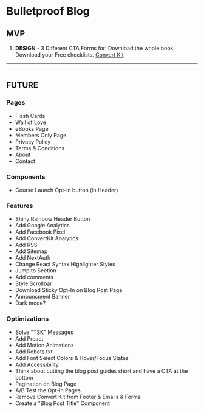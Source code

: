 # Bulletproof Blog

## MVP

1. **DESIGN** - 3 Different CTA Forms for: Download the whole book, Download your Free checklists. [Convert Kit](https://app.convertkit.com/forms/designers/2853063/edit)

---

---

## FUTURE

### Pages

- Flash Cards
- Wall of Love
- eBooks Page
- Members Only Page
- Privacy Policy
- Terms & Conditions
- About
- Contact

### Components

- Course Launch Opt-in button (in Header)

### Features

- Shiny Rainbow Header Button
- Add Google Analytics
- Add Facebook Pixel
- Add ConvertKit Analytics
- Add RSS
- Add Sitemap
- Add NextAuth
- Change React Syntax Highlighter Styles
- Jump to Section
- Add comments
- Style Scrollbar
- Download Sticky Opt-In on Blog Post Page
- Announcment Banner
- Dark mode?

### Optimizations

- Solve "TSK" Messages
- Add Preact
- Add Motion Animations
- Add Robots.txt
- Add Font Select Colors & Hover/Focus States
- Add Accessibility
- Think about cutting the blog post guides short and have a CTA at the bottom
- Pagination on Blog Page
- A/B Test the Opt-in Pages
- Remove Convert Kit from Footer & Emails & Forms
- Create a "Blog Post Title" Component
